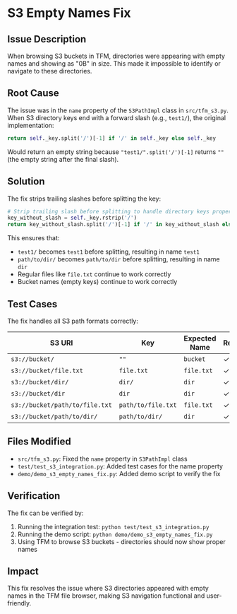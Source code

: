 # S3 Empty Names Fix

## Issue Description

When browsing S3 buckets in TFM, directories were appearing with empty names and showing as "0B" in size. This made it impossible to identify or navigate to these directories.

## Root Cause

The issue was in the `name` property of the `S3PathImpl` class in `src/tfm_s3.py`. When S3 directory keys end with a forward slash (e.g., `test1/`), the original implementation:

```python
return self._key.split('/')[-1] if '/' in self._key else self._key
```

Would return an empty string because `"test1/".split('/')[-1]` returns `""` (the empty string after the final slash).

## Solution

The fix strips trailing slashes before splitting the key:

```python
# Strip trailing slash before splitting to handle directory keys properly
key_without_slash = self._key.rstrip('/')
return key_without_slash.split('/')[-1] if '/' in key_without_slash else key_without_slash
```

This ensures that:
- `test1/` becomes `test1` before splitting, resulting in name `test1`
- `path/to/dir/` becomes `path/to/dir` before splitting, resulting in name `dir`
- Regular files like `file.txt` continue to work correctly
- Bucket names (empty keys) continue to work correctly

## Test Cases

The fix handles all S3 path formats correctly:

| S3 URI | Key | Expected Name | Result |
|--------|-----|---------------|---------|
| `s3://bucket/` | `""` | `bucket` | ✓ |
| `s3://bucket/file.txt` | `file.txt` | `file.txt` | ✓ |
| `s3://bucket/dir/` | `dir/` | `dir` | ✓ |
| `s3://bucket/dir` | `dir` | `dir` | ✓ |
| `s3://bucket/path/to/file.txt` | `path/to/file.txt` | `file.txt` | ✓ |
| `s3://bucket/path/to/dir/` | `path/to/dir/` | `dir` | ✓ |

## Files Modified

- `src/tfm_s3.py`: Fixed the `name` property in `S3PathImpl` class
- `test/test_s3_integration.py`: Added test cases for the name property
- `demo/demo_s3_empty_names_fix.py`: Added demo script to verify the fix

## Verification

The fix can be verified by:

1. Running the integration test: `python test/test_s3_integration.py`
2. Running the demo script: `python demo/demo_s3_empty_names_fix.py`
3. Using TFM to browse S3 buckets - directories should now show proper names

## Impact

This fix resolves the issue where S3 directories appeared with empty names in the TFM file browser, making S3 navigation functional and user-friendly.